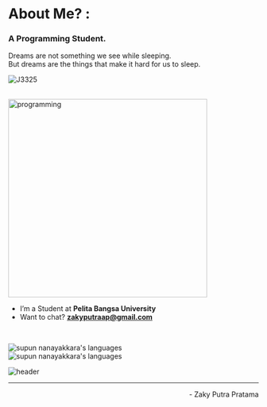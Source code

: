 <h1 align="left">About Me? : </h1>
<h3 align="left">A Programming Student.</h3>
<p align="left">Dreams are not something we see while sleeping.<br>But dreams are the things that make it hard for us to sleep.</p>
<p align="left"> 
 <img src="https://komarev.com/ghpvc/?username=J3325&label=Profile%20views&color=3A3960&style=flat" alt="J3325" />
<!--  <img alt="Profile followers" src="https://img.shields.io/github/followers/J3325"> -->
</p>
<br>
<img align="center" alt="programming" width="400" src="https://i.pinimg.com/originals/98/1a/b7/981ab7f08fe9e1ce0e85f1eadfa5a6d9.gif">
<br>

- I’m a Student at **Pelita Bangsa University**
- Want to chat? **zakyputraap@gmail.com**

<br>
<!-- <h3 align="left">My Tool:</h3> -->
<p align="left">
 <img src="https://img.shields.io/badge/Languages-Python | Java | PHP | JavaScript | MySql -EEE4B1.svg" alt="supun nanayakkara's languages" /><br>
 <img src="https://img.shields.io/badge/Tools-Git | Github | VS Code | Android Studio | Figma -E2DFD0.svg" alt="supun nanayakkara's languages" />
<!--   <a href="https://skillicons.dev">
    <img src="https://skillicons.dev/icons?i=git,github,vscode,androidstudio,figma" /><br> -->
<!--    <img src="https://skillicons.dev/icons?i=python,java,javascript,php,mysql" /> -->
<!-- </a> -->
</p>
<!-- <br> -->
<!-- <p align="left">
  <a href="https://abhigyantrips.dev/"> -->
<!--   <img width="49.5%" src="https://github-readme-stats.vercel.app/api?username=J3325&show_icons=true&theme=tokyonight&hide_border=true" />
  <img width="49.5%" src="https://github-readme-streak-stats.herokuapp.com/?user=J3325&theme=tokyonight&hide_border=true" /><br> -->
<!--   <img width="49.5%" src="https://github-readme-stats.vercel.app/api/top-langs/?username=J3325&langs_count=10&theme=cobalt&layout=compact&hide_border=true" />   -->
<!--   </a>
</p>
 -->
 
![header](https://capsule-render.vercel.app/api?type=waving&color=2A0944&height=150&section=footer)

---

<p align="right" > - Zaky Putra Pratama </a></p>
